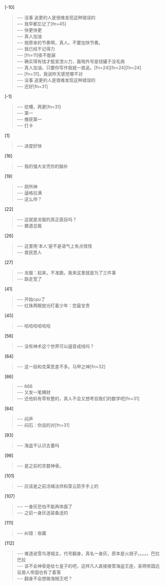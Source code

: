
[-10] 
>--- 没事 追更的人是很难发现这种错误的<br>
>--- 我早都忘记了[fn=45]<br>
>--- 快更快更<br>
>--- 真人加油<br>
>--- 按原来的节奏啊，真人。不要加快节奏。<br>
>--- 我已经不记得力<br>
>--- [fn=11]夜不能寐<br>
>--- 确实得有钱才能宣泄火力，轰啪外号是钱罐子没毛病<br>
>--- 真人加油，只要你写作我就一直追。[fn=24][fn=24][fn=24]<br>
>--- [fn=31]，我说昨天感觉哪不对<br>
>--- 没事 追更的人是很难发现这种错误的<br>
>--- 还好[fn=31]<br>

[-1] 
>--- 挖槽，两更[fn=31]<br>
>--- 第一<br>
>--- 缴获第一<br>
>--- 打卡<br>

[1] 
>--- 进度好快<br>

[16] 
>--- 我的强大全凭你的脑补<br>

[19] 
>--- 厕所神<br>
>--- 逼格拉满<br>
>--- 这么帅？<br>

[22] 
>--- 这就是龙服的真正面目吗？<br>
>--- 霸道总裁<br>

[26] 
>--- 这里用‘本人’是不是语气上有点怪怪<br>
>--- 救民恩人<br>

[27] 
>--- 龙服：起来，不准跪，我来这里就是为了三件事<br>
>--- 路走宽了<br>

[41] 
>--- 开始cpu了<br>
>--- 红珠两眼放光盯着少年：您最宝贵<br>

[45] 
>--- 哈哈哈哈哈哈<br>

[56] 
>--- 没有神术这个世界可以逼音成线吗？<br>

[64] 
>--- 这一段和克莱恩差不多。马甲之神[fn=32]<br>

[66] 
>--- 666<br>
>--- 又发一笔横财<br>
>--- 还他妈有零有整的，真人不会又想考验我们的数学吧[fn=31]<br>

[84] 
>--- 闷声<br>
>--- 闷石：你说的对[fn=31]<br>

[93] 
>--- 海盗不认识古董吗<br>

[98] 
>--- 是之前的贪婪神骨。<br>

[101] 
>--- 应该是之前活绳法师和穿云箭手手上的<br>

[107] 
>--- 一身灰恐怕不能再体面了<br>
>--- 之前一身灰送装备送的<br>

[111] 
>--- 纠错：收藏<br>

[112] 
>--- 难道说雪鸟港城主，代号翻身，真名一身灰，原本是火胡子。。。。。巴拉巴拉<br>
>--- 该不会神骨是给七皇子的吧，这样凡人直接接管海盗王座，圣明帝国远征兽人帝国也有了着落<br>
>--- 翻身不会想做海贼王吧？<br>
